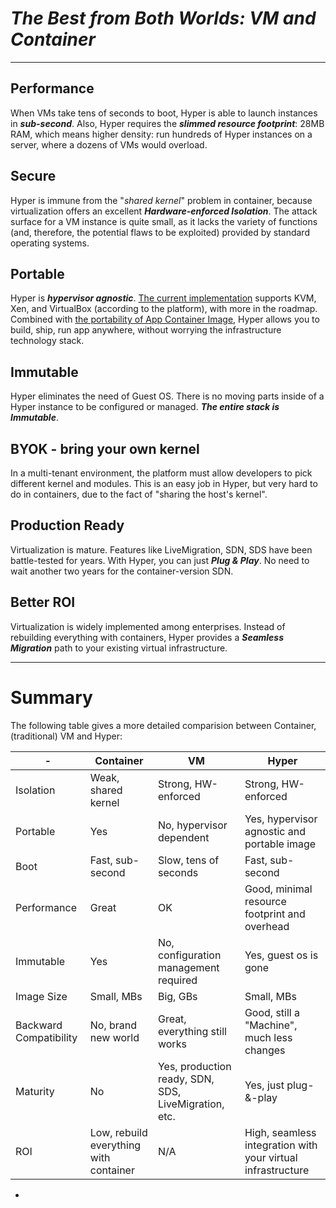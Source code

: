 
# _The Best from Both Worlds: VM and Container_

-----------

## Performance

When VMs take tens of seconds to boot, Hyper is able to launch instances in ***sub-second***. Also, Hyper requires the ***slimmed resource footprint***: 28MB RAM, which means higher density: run hundreds of Hyper instances on a server, where a dozens of VMs would overload.

## Secure

Hyper is immune from the "*shared kernel*" problem in container, because virtualization offers an excellent ***Hardware-enforced Isolation***. The attack surface for a VM instance is quite small, as it lacks the variety of functions (and, therefore, the potential flaws to be exploited) provided by standard operating systems.

## Portable

Hyper is ***hypervisor agnostic***. [The current implementation](http://gnep.gitbooks.io/hyper/content/release_notes/index.html) supports KVM, Xen, and VirtualBox (according to the platform), with more in the roadmap. Combined with [the portability of App Container Image](https://github.com/appc), Hyper allows you to build, ship, run app anywhere, without worrying the infrastructure technology stack.

## Immutable

Hyper eliminates the need of Guest OS. There is no moving parts inside of a Hyper instance to be configured or managed. ***The entire stack is Immutable***.

## BYOK - bring your own kernel

In a multi-tenant environment, the platform must allow developers to pick different kernel and modules. This is an easy job in Hyper, but very hard to do in containers, due to the fact of "sharing the host's kernel".

## Production Ready

Virtualization is mature. Features like LiveMigration, SDN, SDS have been battle-tested for years. With Hyper, you can just ***Plug & Play***. No need to wait another two years for the container-version SDN.

## Better ROI

Virtualization is widely implemented among enterprises. Instead of rebuilding everything with containers, Hyper provides a ***Seamless Migration*** path to your existing virtual infrastructure.

-------

# Summary
The following table gives a more detailed comparision between Container, (traditional) VM and Hyper:

| -  | Container| VM | Hyper |
|---|---|---|---|
| Isolation | Weak, shared kernel | Strong, HW-enforced  | Strong, HW-enforced  |
| Portable  | Yes | No, hypervisor dependent | Yes, hypervisor agnostic and portable image |
| Boot  | Fast, sub-second  | Slow, tens of seconds  | Fast, sub-second  |
| Performance  | Great | OK| Good, minimal resource footprint and overhead |
| Immutable | Yes  | No, configuration management required | Yes, guest os is gone  |
| Image Size| Small, MBs  | Big, GBs  | Small, MBs  |
| Backward Compatibility | No, brand new world | Great, everything still works  | Good, still a "Machine", much less changes  |
| Maturity   | No  | Yes, production ready, SDN, SDS, LiveMigration, etc.  | Yes, just plug-&-play |
| ROI| Low, rebuild everything with container  | N/A | High, seamless integration with your virtual infrastructure  |



-
